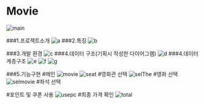 # Movie

![main](https://user-images.githubusercontent.com/76277232/110743318-33686500-827b-11eb-9d27-5c2cdb8b0df2.png)

###1.프로젝트소개
![a](https://user-images.githubusercontent.com/76277232/110743954-416ab580-827c-11eb-8e98-1db7ebd4bfc4.png)
###2.특징
![b](https://user-images.githubusercontent.com/76277232/110743957-429be280-827c-11eb-8b12-6cddaa1f5891.png)

###3.개발 환경
![c](https://user-images.githubusercontent.com/76277232/110743982-4af41d80-827c-11eb-83e1-87a6b57be99b.png)
###4.데이터 구조(기획시 작성한 다이어그램)
![d](https://user-images.githubusercontent.com/76277232/110743985-4b8cb400-827c-11eb-91f6-34207c82631b.png)
###4.데이터 계층구조
![e](https://user-images.githubusercontent.com/76277232/110743986-4cbde100-827c-11eb-858b-55b5c497889f.png)
![f](https://user-images.githubusercontent.com/76277232/110743988-4cbde100-827c-11eb-8434-fc43e4564688.png)
![g](https://user-images.githubusercontent.com/76277232/110743994-4def0e00-827c-11eb-9fd8-c0941b44b2a9.png)

###5.기능구현
#메인
![movie](https://user-images.githubusercontent.com/76277232/110744316-d79edb80-827c-11eb-9a38-9ff18d2c6a51.png)
![seat](https://user-images.githubusercontent.com/76277232/110744317-d8d00880-827c-11eb-8fbe-bb2ad12b6430.png)
#영화관 선택
![selThe](https://user-images.githubusercontent.com/76277232/110744322-d9689f00-827c-11eb-9c40-73cfb4e93f9a.png)
#영화 선택
![selmovie](https://user-images.githubusercontent.com/76277232/110744321-d8d00880-827c-11eb-9682-ab8acca5deba.png)
#좌석 선택

#포인트 및 쿠폰 사용
![usepc](https://user-images.githubusercontent.com/76277232/110744325-da013580-827c-11eb-8494-9dbf6be78704.png)
#최종 가격 확인
![total](https://user-images.githubusercontent.com/76277232/110744324-da013580-827c-11eb-9c06-de0846ef79d4.png)
